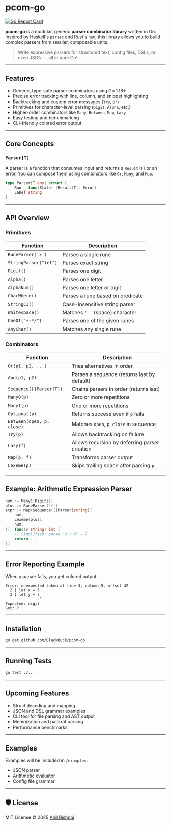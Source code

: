 # pcom-go

[![Go Report Card](https://goreportcard.com/badge/github.com/BlackBuck/pcom-go)](https://goreportcard.com/report/github.com/BlackBuck/pcom-go)

**pcom-go** is a modular, generic **parser combinator library** written in Go. Inspired by Haskell's `parsec` and Rust's `nom`, this library allows you to build complex parsers from smaller, composable units.

> Write expressive parsers for structured text, config files, DSLs, or even JSON — all in pure Go!

---

## Features

- Generic, type-safe parser combinators using Go 1.18+
- Precise error tracking with line, column, and snippet highlighting
- Backtracking and custom error messages (`Try`, `Or`)
- Primitives for character-level parsing (`Digit`, `Alpha`, etc.)
- Higher-order combinators like `Many`, `Between`, `Map`, `Lazy`
- Easy testing and benchmarking
- CLI-friendly colored error output

---

## Core Concepts

### `Parser[T]`
A parser is a function that consumes input and returns a `Result[T]` or an error. You can compose them using combinators like `Or`, `Many`, and `Map`.

```go
type Parser[T any] struct {
	Run   func(State) (Result[T], Error)
	Label string
}
````

---

## API Overview

### Primitives

| Function              | Description                      |
| --------------------- | -------------------------------- |
| `RuneParser('x')`     | Parses a single rune             |
| `StringParser("let")` | Parses exact string              |
| `Digit()`             | Parses one digit                 |
| `Alpha()`             | Parses one letter                |
| `AlphaNum()`          | Parses one letter or digit       |
| `CharWhere()`         | Parses a rune based on predicate |
| `StringCI()`          | Case-insensitive string parser   |
| `Whitespace()`        | Matches `' '` (space) character  |
| `OneOf("+-*/")`       | Parses one of the given runes    |
| `AnyChar()`           | Matches any single rune          |

### Combinators

| Function                  | Description                                   |
| ------------------------- | --------------------------------------------- |
| `Or(p1, p2, ...)`         | Tries alternatives in order                   |
| `And(p1, p2)`             | Parses a sequence (returns last by default)   |
| `Sequence([]Parser[T])`   | Chains parsers in order (returns last)        |
| `Many0(p)`                | Zero or more repetitions                      |
| `Many1(p)`                | One or more repetitions                       |
| `Optional(p)`             | Returns success even if `p` fails             |
| `Between(open, p, close)` | Matches `open`, `p`, `close` in sequence      |
| `Try(p)`                  | Allows backtracking on failure                |
| `Lazy(f)`                 | Allows recursion by deferring parser creation |
| `Map(p, f)`               | Transforms parser output                      |
| `Lexeme(p)`               | Skips trailing space after parsing `p`        |

---

## Example: Arithmetic Expression Parser

```go
num := Many1(Digit())
plus := RuneParser('+')
expr := Map(Sequence([]Parser[string]{
    num,
    Lexeme(plus),
    num,
}), func(v string) int {
    // Simplified: parse "3 + 4" → 7
    return ...
})
```

---

## Error Reporting Example

When a parser fails, you get colored output:

```text
Error: unexpected token at line 3, column 5, offset 42
  2 | let x = 5
  3 | let y = ?
               ^
Expected: digit
Got: ?
```

---

## Installation

```bash
go get github.com/BlackBuck/pcom-go
```

---

## Running Tests

```bash
go test ./...
```

---

## Upcoming Features

* Struct decoding and mapping
* JSON and DSL grammar examples
* CLI tool for file parsing and AST output
* Memoization and packrat parsing
* Performance benchmarks

---

## Examples

Examples will be included in `/examples`:

* JSON parser
* Arithmetic evaluator
* Config file grammar

---

## 🛡️ License

MIT License © 2025 [Anil Bishnoi](https://github.com/BlackBuck)
